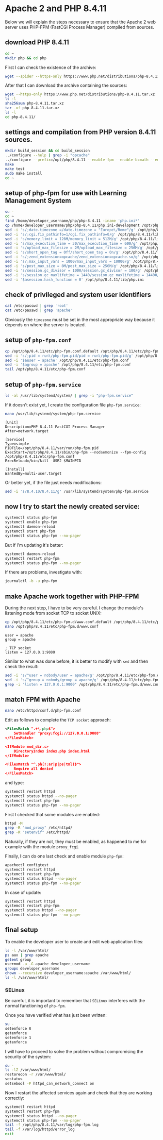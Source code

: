 # Apache 2 and PHP 8.4.11

Below we will explain the steps necessary to ensure that the Apache 2 web server uses PHP-FPM (FastCGI Process Manager) compiled from sources.

## download PHP 8.4.11

```bash
cd ~
mkdir php && cd php
```

First I can check the existence of the archive:

```bash
wget --spider --https-only https://www.php.net/distributions/php-8.4.11.tar.xz
```

After that I can download the archive containing the sources:

```bash
wget --https-only https://www.php.net/distributions/php-8.4.11.tar.xz
ls -l
sha256sum php-8.4.11.tar.xz
tar -xf php-8.4.11.tar.xz
ls -l
cd php-8.4.11/
```

## settings and compilation from PHP version 8.4.11 sources.

```bash
mkdir build_session && cd build_session
../configure --help | grep -i "opcache"
../configure --prefix=/opt/php/8.4.11 --enable-fpm --enable-bcmath --enable-ftp --with-openssl --disable-cgi --enable-mbstring --with-curl --with-mysqli --with-pdo-mysql --with-pgsql=/usr/pgsql-17/bin --with-pdo-pgsql=/usr/pgsql-17/bin --enable-intl --with-zlib --with-bz2 --enable-gd --with-jpeg --with-gettext --with-gmp --with-xsl --enable-zts --enable-gcov --enable-debug --with-ffi --with-zip --enable-pcntl --with-libxml --enable-soap --enable-exif --with-readline --with-libedit
make
make test
sudo make install
cd ~
```

## setup of php-fpm for use with Learning Management System

```bash
su -
cd ~
find /home/developer_username/php/php-8.4.11 -iname 'php.ini*'
cp /home/developer_username/php/php-8.4.11/php.ini-development /opt/php/8.4.11/lib/php.ini
sed -i 's/;date.timezone =/date.timezone = "Europe\/Rome"/g' /opt/php/8.4.11/lib/php.ini
sed -i 's/;cgi.fix_pathinfo=1/cgi.fix_pathinfo=0/g' /opt/php/8.4.11/lib/php.ini
sed -i 's/memory_limit = 128M/memory_limit = 512M/g' /opt/php/8.4.11/lib/php.ini
sed -i 's/max_execution_time = 30/max_execution_time = 600/g' /opt/php/8.4.11/lib/php.ini
sed -i 's/upload_max_filesize = 2M/upload_max_filesize = 256M/g' /opt/php/8.4.11/lib/php.ini
sed -i 's/short_open_tag = Off/short_open_tag = On/g' /opt/php/8.4.11/lib/php.ini
sed -i 's/;zend_extension=opcache/zend_extension=opcache.so/g' /opt/php/8.4.11/lib/php.ini
sed -i 's/;max_input_vars = 1000/max_input_vars = 10000/g' /opt/php/8.4.11/lib/php.ini
sed -i 's/post_max_size = 8M/post_max_size = 256M/g' /opt/php/8.4.11/lib/php.ini
sed -i 's/session.gc_divisor = 1000/session.gc_divisor = 100/g' /opt/php/8.4.11/lib/php.ini
sed -i 's/session.gc_maxlifetime = 1440/session.gc_maxlifetime = 14400/g' /opt/php/8.4.11/lib/php.ini
sed -i '$asession.hash_function = 0' /opt/php/8.4.11/lib/php.ini
```

## check of privileged and system user identifiers

```bash
cat /etc/passwd | grep 'root'
cat /etc/passwd | grep 'apache'
```

Obviously the `timezone` must be set in the most appropriate way because it depends on where the server is located.

## setup of `php-fpm.conf`

```bash
cp /opt/php/8.4.11/etc/php-fpm.conf.default /opt/php/8.4.11/etc/php-fpm.conf
sed -i 's/;pid = run\/php-fpm.pid/pid = run\/php-fpm.pid/g' /opt/php/8.4.11/etc/php-fpm.conf
sed -i '$auser = apache' /opt/php/8.4.11/etc/php-fpm.conf
sed -i '$agroup = apache' /opt/php/8.4.11/etc/php-fpm.conf
tail /opt/php/8.4.11/etc/php-fpm.conf
```

## setup of `php-fpm.service`

```bash
ls -al /usr/lib/systemd/system/ | grep -i "php-fpm.service"
```

If it doesn't exist yet, I create the configuration file `php-fpm.service`:

```bash
nano /usr/lib/systemd/system/php-fpm.service
```

```text
[Unit]
Description=PHP 8.4.11 FastCGI Process Manager
After=network.target

[Service]
Type=simple
PIDFile=/opt/php/8.4.11/var/run/php-fpm.pid
ExecStart=/opt/php/8.4.11/sbin/php-fpm --nodaemonize --fpm-config /opt/php/8.4.11/etc/php-fpm.conf
ExecReload=/bin/kill -USR2 $MAINPID

[Install]
WantedBy=multi-user.target
```

Or better yet, if the file just needs modifications:

```bash
sed -i 's/8.4.10/8.4.11/g' /usr/lib/systemd/system/php-fpm.service
```

## now I try to start the newly created service:

```bash
systemctl status php-fpm
systemctl enable php-fpm
systemctl daemon-reload
systemctl start php-fpm
systemctl status php-fpm --no-pager
```

But if I'm updating it's better:

```bash
systemctl daemon-reload
systemctl restart php-fpm
systemctl status php-fpm --no-pager
```

If there are problems, investigate with:

```bash
journalctl -b -u php-fpm
```

## make Apache work together with PHP-FPM

During the next step, I have to be very careful.
I change the module's listening mode from socket TCP to socket UNIX:

```bash
cp /opt/php/8.4.11/etc/php-fpm.d/www.conf.default /opt/php/8.4.11/etc/php-fpm.d/www.conf
nano /opt/php/8.4.11/etc/php-fpm.d/www.conf
```

```text
user = apache
group = apache

; TCP socket
listen = 127.0.0.1:9000
```

Similar to what was done before, it is better to modify with `sed` and then check the result:

```bash
sed -i 's/^user = nobody/user = apache/g' /opt/php/8.4.11/etc/php-fpm.d/www.conf
sed -i 's/^group = nobody/group = apache/g' /opt/php/8.4.11/etc/php-fpm.d/www.conf
grep -i "listen = 127.0.0.1:9000" /opt/php/8.4.11/etc/php-fpm.d/www.conf
```

## match FPM with Apache

```bash
nano /etc/httpd/conf.d/php-fpm.conf
```

Edit as follows to complete the `TCP socket` approach:

```xml
<FilesMatch ".+\.php$">
    SetHandler "proxy:fcgi://127.0.0.1:9000"
</FilesMatch>

<IfModule mod_dir.c>
    DirectoryIndex index.php index.html
</IfModule>

<FilesMatch "^.ph(?:ar|p|ps|tml)$">
    Require all denied
</FilesMatch>
```

and type:

```bash
systemctl restart httpd
systemctl status httpd --no-pager
systemctl restart php-fpm
systemctl status php-fpm --no-pager
```

First I checked that some modules are enabled:

```bash
httpd -M
grep -R "mod_proxy" /etc/httpd/
grep -R "setenvif" /etc/httpd/
```

Naturally, if they are not, they must be enabled, as happened to me for example with the module `proxy_fcgi`.

Finally, I can do one last check and enable module `php-fpm`:

```bash
apachectl configtest
systemctl restart httpd
systemctl restart php-fpm
systemctl status httpd --no-pager
systemctl status php-fpm --no-pager
```

In case of update:

```bash
systemctl restart httpd
systemctl restart php-fpm
systemctl status httpd --no-pager
systemctl status php-fpm --no-pager
```

## final setup

To enable the developer user to create and edit web application files:

```bash
ls -l /var/www/html/
ps aux | grep apache
getent group
usermod -a -G apache developer_username
groups developer_username
chown --recursive developer_username:apache /var/www/html/
ls -l /var/www/html/
```

### SELinux

Be careful, it is important to remember that `SELinux` interferes with the normal functioning of `php-fpm`.

Once you have verified what has just been written:

```bash
su -
setenforce 0
getenforce
setenforce 1
getenforce
```

I will have to proceed to solve the problem without compromising the security of the system:

```bash
su -
ls -lZ /var/www/html/
restorecon -r /var/www/html/
sestatus
setsebool -P httpd_can_network_connect on
```

Now I restart the affected services again and check that they are working correctly:

```bash
systemctl restart httpd
systemctl restart php-fpm
systemctl status httpd --no-pager
systemctl status php-fpm --no-pager
tail -f /opt/php/8.4.11/var/log/php-fpm.log
tail -f /var/log/httpd/error_log
exit
```
